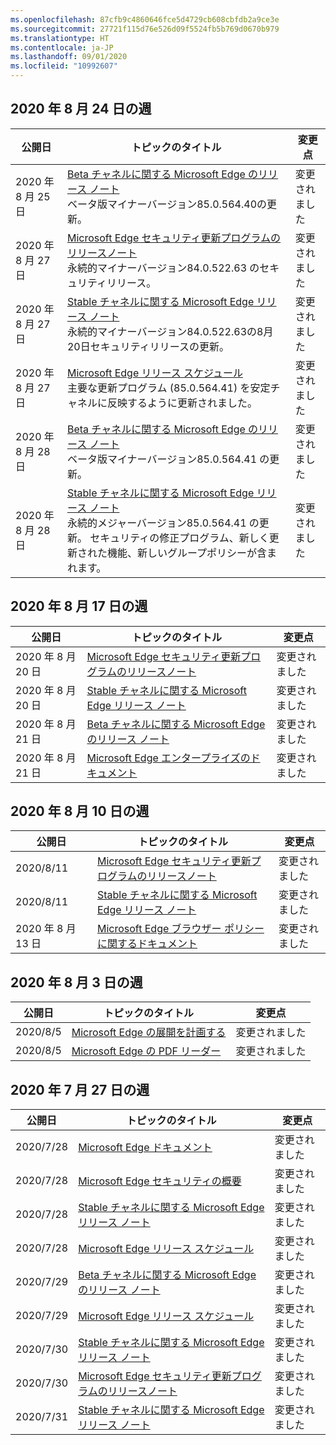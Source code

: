 ```yaml
---
ms.openlocfilehash: 87cfb9c4860646fce5d4729cb608cbfdb2a9ce3e
ms.sourcegitcommit: 27721f115d76e526d09f5524fb5b769d0670b979
ms.translationtype: HT
ms.contentlocale: ja-JP
ms.lasthandoff: 09/01/2020
ms.locfileid: "10992607"
---
```

<!-- This file is generated automatically each week. Changes made to this file will be overwritten.-->




## 2020 年 8 月 24 日の週


| 公開日 |トピックのタイトル | 変更点 |
|------|------------|--------|
| 2020 年 8 月 25 日 | [Beta チャネルに関する Microsoft Edge のリリース ノート](/DeployEdge/microsoft-edge-relnote-beta-channel)<br>ベータ版マイナーバージョン85.0.564.40の更新。 | 変更されました |
| 2020 年 8 月 27 日 | [Microsoft Edge セキュリティ更新プログラムのリリースノート](/DeployEdge/microsoft-edge-relnotes-security)<br> 永続的マイナーバージョン84.0.522.63 のセキュリティリリース。| 変更されました |
| 2020 年 8 月 27 日 | [Stable チャネルに関する Microsoft Edge リリース ノート](/DeployEdge/microsoft-edge-relnote-stable-channel)<br>永続的マイナーバージョン84.0.522.63の8月20日セキュリティリリースの更新。 | 変更されました |
| 2020 年 8 月 27 日 | [Microsoft Edge リリース スケジュール](/DeployEdge/microsoft-edge-release-schedule)<br>主要な更新プログラム (85.0.564.41) を安定チャネルに反映するように更新されました。 | 変更されました |
| 2020 年 8 月 28 日 | [Beta チャネルに関する Microsoft Edge のリリース ノート](/DeployEdge/microsoft-edge-relnote-beta-channel)<br>ベータ版マイナーバージョン85.0.564.41 の更新。 | 変更されました |
| 2020 年 8 月 28 日 | [Stable チャネルに関する Microsoft Edge リリース ノート](/DeployEdge/microsoft-edge-relnote-stable-channel)<br>永続的メジャーバージョン85.0.564.41 の更新。 セキュリティの修正プログラム、新しく更新された機能、新しいグループポリシーが含まれます。 | 変更されました |


## 2020 年 8 月 17 日の週


| 公開日 |トピックのタイトル | 変更点 |
|------|------------|--------|
| 2020 年 8 月 20 日 | [Microsoft Edge セキュリティ更新プログラムのリリースノート](/DeployEdge/microsoft-edge-relnotes-security) | 変更されました |
| 2020 年 8 月 20 日 | [Stable チャネルに関する Microsoft Edge リリース ノート](/DeployEdge/microsoft-edge-relnote-stable-channel) | 変更されました |
| 2020 年 8 月 21 日 | [Beta チャネルに関する Microsoft Edge のリリース ノート](/DeployEdge/microsoft-edge-relnote-beta-channel) | 変更されました |
| 2020 年 8 月 21 日 | [Microsoft Edge エンタープライズのドキュメント](/DeployEdge/index) | 変更されました |


## 2020 年 8 月 10 日の週


| 公開日 |トピックのタイトル | 変更点 |
|------|------------|--------|
| 2020/8/11 | [Microsoft Edge セキュリティ更新プログラムのリリースノート](/DeployEdge/microsoft-edge-relnotes-security) | 変更されました |
| 2020/8/11 | [Stable チャネルに関する Microsoft Edge リリース ノート](/DeployEdge/microsoft-edge-relnote-stable-channel) | 変更されました |
| 2020 年 8 月 13 日 | [Microsoft Edge ブラウザー ポリシーに関するドキュメント](/DeployEdge/microsoft-edge-policies) | 変更されました |


## 2020 年 8 月 3 日の週


| 公開日 |トピックのタイトル | 変更点 |
|------|------------|--------|
| 2020/8/5 | [Microsoft Edge の展開を計画する](/DeployEdge/deploy-edge-plan-deployment) | 変更されました |
| 2020/8/5 | [Microsoft Edge の PDF リーダー](/DeployEdge/microsoft-edge-pdf) | 変更されました |


## 2020 年 7 月 27 日の週


| 公開日 |トピックのタイトル | 変更点 |
|------|------------|--------|
| 2020/7/28 | [Microsoft Edge ドキュメント](/DeployEdge/index) | 変更されました |
| 2020/7/28 | [Microsoft Edge セキュリティの概要](/DeployEdge/security-overview) | 変更されました |
| 2020/7/28 | [Stable チャネルに関する Microsoft Edge リリース ノート](/DeployEdge/microsoft-edge-relnote-stable-channel) | 変更されました |
| 2020/7/28 | [Microsoft Edge リリース スケジュール](/DeployEdge/microsoft-edge-release-schedule) | 変更されました |
| 2020/7/29 | [Beta チャネルに関する Microsoft Edge のリリース ノート](/DeployEdge/microsoft-edge-relnote-beta-channel) | 変更されました |
| 2020/7/29 | [Microsoft Edge リリース スケジュール](/DeployEdge/microsoft-edge-release-schedule) | 変更されました |
| 2020/7/30 | [Stable チャネルに関する Microsoft Edge リリース ノート](/DeployEdge/microsoft-edge-relnote-stable-channel) | 変更されました |
| 2020/7/30 | [Microsoft Edge セキュリティ更新プログラムのリリースノート](/DeployEdge/microsoft-edge-relnotes-security) | 変更されました |
| 2020/7/31 | [Stable チャネルに関する Microsoft Edge リリース ノート](/DeployEdge/microsoft-edge-relnote-stable-channel) | 変更されました |